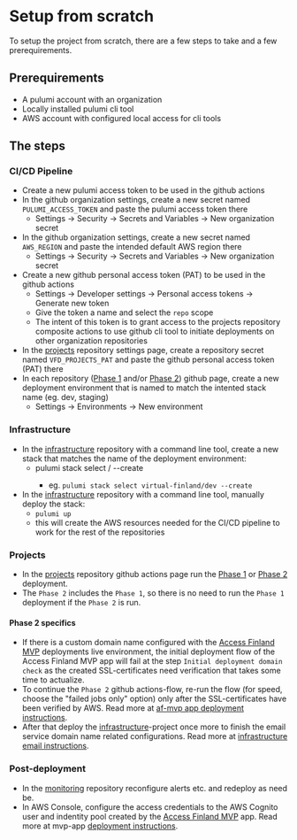 # Setup from scratch

To setup the project from scratch, there are a few steps to take and a few prerequirements. 

## Prerequirements

- A pulumi account with an organization
- Locally installed pulumi cli tool
- AWS account with configured local access for cli tools

## The steps

### CI/CD Pipeline

- Create a new pulumi access token to be used in the github actions
- In the github organization settings, create a new secret named `PULUMI_ACCESS_TOKEN` and paste the pulumi access token there
  - Settings -> Security -> Secrets and Variables -> New organization secret
- In the github organization settings, create a new secret named `AWS_REGION` and paste the intended default AWS region there
  - Settings -> Security -> Secrets and Variables -> New organization secret
- Create a new github personal access token (PAT) to be used in the github actions
  - Settings -> Developer settings -> Personal access tokens -> Generate new token
  - Give the token a name and select the `repo` scope
  - The intent of this token is to grant access to the projects repository composite actions to use github cli tool to initiate deployments on other organization repositories
- In the [projects](https://github.com/Virtual-Finland-Development/projects) repository settings page, create a repository secret named `VFD_PROJECTS_PAT` and paste the github personal access token (PAT) there
- In each repository ([Phase 1](./Virtual-Finland-MVP-phase-1.md) and/or [Phase 2](./Virtual-Finland-MVP-phase-2.md)) github page, create a new deployment environment that is named to match the intented stack name (eg. dev, staging)
  - Settings -> Environments -> New environment

### Infrastructure

- In the [infrastructure](https://github.com/Virtual-Finland-Development/infrastructure) repository with a command line tool, create a new stack that matches the name of the deployment environment:
    - pulumi stack select <pulumi-organization>/<stack-name> --create
      - eg. `pulumi stack select virtual-finland/dev --create`
- In the [infrastructure](https://github.com/Virtual-Finland-Development/infrastructure) repository with a command line tool, manually deploy the stack:
    - `pulumi up`
    - this will create the AWS resources needed for the CI/CD pipeline to work for the rest of the repositories

### Projects

- In the [projects](https://github.com/Virtual-Finland-Development/projects) repository github actions page run the [Phase 1](./Virtual-Finland-MVP-phase-1.md) or [Phase 2](./Virtual-Finland-MVP-phase-2.md) deployment.
- The `Phase 2` includes the `Phase 1`, so there is no need to run the `Phase 1` deployment if the `Phase 2` is run.

#### Phase 2 specifics

  - If there is a custom domain name configured with the [Access Finland MVP](https://github.com/Virtual-Finland-Development/access-finland) deployments live environment, the initial deployment flow of the Access Finland MVP app will fail at the step `Initial deployment domain check` as the created SSL-certificates need verification that takes some time to actualize. 
  - To continue the `Phase 2` github actions-flow, re-run the flow (for speed, choose the "failed jobs only" option) only after the SSL-certificates have been verified by AWS. Read more at [af-mvp app deployment instructions](https://github.com/Virtual-Finland-Development/access-finland/blob/main/docs/README.af-mvp.deployment.md).
  - After that deploy the [infrastructure](https://github.com/Virtual-Finland-Development/infrastructure)-project once more to finish the email service domain name related configurations. Read more at [infrastructure email instructions](https://github.com/Virtual-Finland-Development/infrastructure/blob/main/Docs/README.email-setup.md).

### Post-deployment

- In the [monitoring](https://github.com/Virtual-Finland-Development/monitoring) repository reconfigure alerts etc. and redeploy as need be.
- In AWS Console, configure the access credentials to the AWS Cognito user and indentity pool created by the [Access Finland MVP](https://github.com/Virtual-Finland-Development/access-finland) app. Read more at mvp-app [deployment instructions](https://github.com/Virtual-Finland-Development/access-finland/blob/main/docs/README.af-mvp.deployment.md).